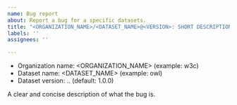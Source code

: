 ```yaml
---
name: Bug report
about: Report a bug for a specific datasets.
title: "<ORGANIZATION_NAME>/<DATASET_NAME>@<VERSION>: SHORT DESCRIPTION"
labels: ''
assignees: ''

---
```


* Organization name: <ORGANIZATION_NAME> (example: w3c)
* Dataset name: <DATASET_NAME> (example: owl)
* Dataset version: <MAJOR>.<MINOR>.<PATCH> (default: 1.0.0)

A clear and concise description of what the bug is.
